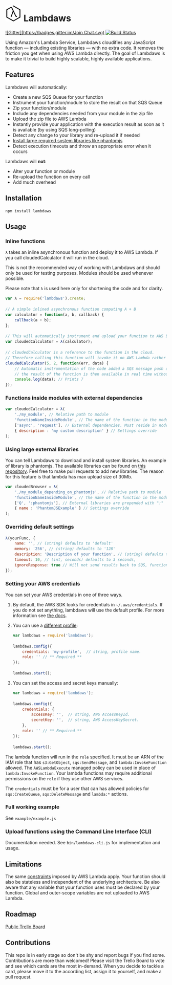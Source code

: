 ![logo](./logo50x50.png) Lambdaws
====================================

[![Gitter](https://badges.gitter.im/Join Chat.svg)](https://gitter.im/mentum/lambdaws?utm_source=badge&utm_medium=badge&utm_campaign=pr-badge&utm_content=badge) [![Build Status](https://img.shields.io/travis/mentum/lambdaws.svg?style=flat)](https://travis-ci.org/mentum/lambdaws)

Using Amazon's Lambda Service, Lambdaws cloudifies any JavaScript function — including existing libraries — with no extra code. It removes the friction you get when using AWS Lambda directly. The goal of Lambdaws is to make it trivial to build highly scalable, highly available applications.

## Features

Lambdaws will automatically:
- Create a new SQS Queue for your function
- Instrument your function/module to store the result on that SQS Queue
- Zip your function/module
- Include any dependencies needed from your module in the zip file
- Upload the zip file to AWS Lambda
- Instantly provide your application with the execution result as soon as it is available (by using SQS long-polling)
- Detect any change to your library and re-upload it if needed
- [Install large required system libraries like phantomjs](https://github.com/mentum/lambdaws/blob/master/README.md#using-large-external-libraries)
- Detect execution timeouts and throw an appropriate error when it occurs

Lambdaws will __not__:
- Alter your function or module
- Re-upload the function on every call
- Add much overhead

## Installation

```npm install lambdaws```

## Usage

### Inline functions

```λ``` takes an inline asynchronous function and deploy it to AWS Lambda. If you call cloudedCalculator it will run in the cloud.

This is not the recommended way of working with Lambdaws and should only be used for testing purposes. Modules should be used whenever possible.

Please note that `λ` is used here only for shortening the code and for clarity.

```js
var λ = require('lambdaws').create;

// A simple inlined asynchronous function computing A + B
var calculator = function(a, b, callback) { 
	callback(a + b);
};

// This will automatically instrument and upload your function to AWS Lambda
var cloudedCalculator = λ(calculator);

// cloudedCalculator is a reference to the function in the cloud.
// Therefore calling this function will invoke it on AWS Lambda rather than locally.
cloudedCalculator(5, 2, function(err, data) {
	// Automatic instrumentation of the code added a SQS message push of the result
	// the result of the function is then available in real time without polling CloudWatch
	console.log(data); // Prints 7
});
```

### Functions inside modules with external dependencies

```js
var cloudedCalculator = λ(
	'./my_module', // Relative path to module
	'functionNameInsideModule', // The name of the function in the module. Optional if module returns a function.
	['async', 'request'], // External dependencies. Must reside in node_modules for now.
	{ description : 'my custom description' } // Settings override
);
```

### Using large external libraries

You can tell Lambdaws to download and install system libraries. An example of library is phantomjs. The available libraries can be found on [this repository](https://github.com/mentum/lambdaws-libs). Feel free to make pull requests to add new libraries. The reason for this feature is that lambda has max upload size of 30Mb.

```js
var cloudedBrowser = λ(
	'./my_module_depending_on_phantomjs', // Relative path to module
	'functionNameInsideModule', // The name of the function in the module. Optional if module returns a function.
	['Q', ':phantomjs'], // External libraries are prepended with ":"
	{ name : 'PhantomJSExample' } // Settings override
);
```

### Overriding default settings

```js
λ(yourFunc, {
	name: '', // (string) defaults to 'default'
	memory: '256', // (string) defaults to '128'
	description: 'Description of your function', // (string) defaults to ''
	timeout: 10, // (int, seconds) defaults to 3 seconds,
	ignoreResponse: true // Will not send results back to SQS, function will run ~ 150ms faster
});
```

### Setting your AWS credentials

You can set your AWS credentials in one of three ways.

1. By default, the AWS SDK looks for credentials in `~/.aws/credentials`. If you do not set anything, lambdaws will use the default profile. For more information see [the docs](http://docs.aws.amazon.com/AWSJavaScriptSDK/guide/node-configuring.html#Credentials_from_the_Shared_Credentials_File_____aws_credentials_).

2. You can use a [different profile](http://docs.aws.amazon.com/AWSJavaScriptSDK/guide/node-configuring.html#Using_Profiles_with_the_SDK):

   ```js
   var lambdaws = require('lambdaws');

   lambdaws.config({
       credentials: 'my-profile',  // string, profile name.
       role: '' // ** Required **
   });

   lambdaws.start();
   ```

3. You can set the access and secret keys manually:

   ```js
   var lambdaws = require('lambdaws');

   lambdaws.config({
       credentials: {
           accessKey: '',  // string, AWS AccessKeyId.
           secretKey: '',  // string, AWS AccessKeySecret.
       },
       role: '' // ** Required **
   });

   lambdaws.start();
   ```

The lambda function will run in the `role` specified. It must be an ARN of the IAM role that has `s3:GetObject`, `sqs:SendMessage`, and `lambda:InvokeFunction` allowed. The `AWSLambdaExecute` managed policy can be used in place of `lambda:InvokeFunction`.  Your lambda functions may require additional permissions on the `role` if they use other AWS services.

The `credentials` must be for a user that can has allowed policies for `sqs:CreateQueue`, `sqs:DeleteMessage` and `lambda:*` actions.

### Full working example

See ```example/example.js```

### Upload functions using the Command Line Interface (CLI)

Documentation needed. See ```bin/lambdaws-cli.js``` for implementation and usage.

## Limitations

The same [constraints](http://docs.aws.amazon.com/lambda/latest/dg/limits.html) imposed by AWS Lambda apply. Your function should also be stateless and independent of the underlying architecture. Be also aware that any variable that your function uses must be declared by your function. Global and outer-scope variables are not uploaded to AWS Lambda.

## Roadmap

[Public Trello Board](https://trello.com/b/V8OrXkFa/lambda)

## Contributions
This repo is in early stage so don't be shy and report bugs if you find some.
Contributions are more than welcomed! Please visit the Trello Board to vote and see which cards are the most in-demand. When you decide to tackle a card, please move it to the according list, assign it to yourself, and make a pull request.
